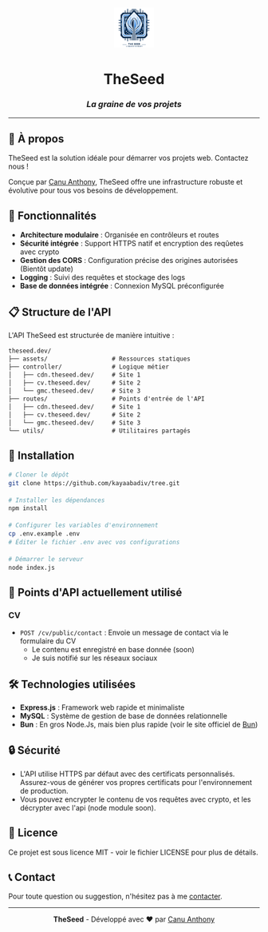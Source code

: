 <div align="center">

# <img src="https://raw.githubusercontent.com/kayaabadiv/tree/refs/heads/main/assets/logo.png" width="80" height="80" alt="TheSeed Logo">

# TheSeed

### *La graine de vos projets*

</div>

---

## 🌱 À propos

TheSeed est la solution idéale pour démarrer vos projets web. Contactez nous !

Conçue par [Canu Anthony](https://cv.theseed.dev/), TheSeed offre une infrastructure robuste et évolutive pour tous vos besoins de développement.

## 🚀 Fonctionnalités

- **Architecture modulaire** : Organisée en contrôleurs et routes
- **Sécurité intégrée** : Support HTTPS natif et encryption des reqûetes avec crypto
- **Gestion des CORS** : Configuration précise des origines autorisées (Bientôt update)
- **Logging** : Suivi des requêtes et stockage des logs
- **Base de données intégrée** : Connexion MySQL préconfigurée

## 📋 Structure de l'API

L'API TheSeed est structurée de manière intuitive :

```
theseed.dev/
├── assets/                  # Ressources statiques
├── controller/              # Logique métier
│   ├── cdn.theseed.dev/     # Site 1
│   ├── cv.theseed.dev/      # Site 2
│   └── gmc.theseed.dev/     # Site 3
├── routes/                  # Points d'entrée de l'API
│   ├── cdn.theseed.dev/     # Site 1
│   ├── cv.theseed.dev/      # Site 2
│   └── gmc.theseed.dev/     # Site 3
└── utils/                   # Utilitaires partagés
```

## 🔧 Installation

```bash
# Cloner le dépôt
git clone https://github.com/kayaabadiv/tree.git

# Installer les dépendances
npm install

# Configurer les variables d'environnement
cp .env.example .env
# Éditer le fichier .env avec vos configurations

# Démarrer le serveur
node index.js
```

## 🔌 Points d'API actuellement utilisé

### CV

- `POST /cv/public/contact` : Envoie un message de contact via le formulaire du CV
  - Le contenu est enregistré en base donnée (soon)
  - Je suis notifié sur les réseaux sociaux

## 🛠️ Technologies utilisées

- **Express.js** : Framework web rapide et minimaliste
- **MySQL** : Système de gestion de base de données relationnelle
- **Bun** : En gros Node.Js, mais bien plus rapide (voir le site officiel de [Bun](https://bun.sh/))

## 🔒 Sécurité

- L'API utilise HTTPS par défaut avec des certificats personnalisés. Assurez-vous de générer vos propres certificats pour l'environnement de production.
- Vous pouvez encrypter le contenu de vos requêtes avec crypto, et les décrypter avec l'api (node module soon).

## 📝 Licence

Ce projet est sous licence MIT - voir le fichier LICENSE pour plus de détails.

## 📞 Contact

Pour toute question ou suggestion, n'hésitez pas à me [contacter](https://cv.theseed.dev/).

---

<div align="center">

**TheSeed** - Développé avec ❤️ par [Canu Anthony](https://github.com/kayaabadiv)

</div>